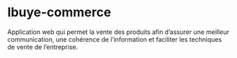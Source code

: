 # Ibuye-commerce
 Application web qui permet la vente des produits afin d’assurer une meilleur communication, une cohérence de l’information et faciliter les techniques de vente de l’entreprise.
